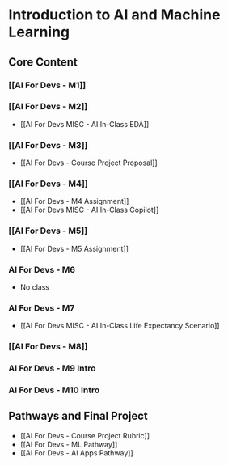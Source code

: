 # Introduction to AI and Machine Learning

## Core Content

### [[AI For Devs - M1]]
### [[AI For Devs - M2]]
- [[AI For Devs MISC - AI In-Class EDA]]
### [[AI For Devs - M3]]
- [[AI For Devs - Course Project Proposal]]
### [[AI For Devs - M4]]
- [[AI For Devs - M4 Assignment]]
- [[AI For Devs MISC - AI In-Class Copilot]]
### [[AI For Devs - M5]]
- [[AI For Devs - M5 Assignment]]
### AI For Devs - M6
- No class
### AI For Devs - M7
- [[AI For Devs MISC - AI In-Class Life Expectancy Scenario]]
### [[AI For Devs - M8]]
### AI For Devs - M9 Intro

### AI For Devs - M10 Intro

## Pathways and Final Project
- [[AI For Devs - Course Project Rubric]]
- [[AI For Devs - ML Pathway]]
- [[AI For Devs - AI Apps Pathway]]
